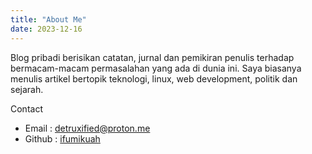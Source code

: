 ```yaml
---
title: "About Me"
date: 2023-12-16
---
```


Blog pribadi berisikan catatan, jurnal dan pemikiran penulis terhadap bermacam-macam permasalahan yang ada di dunia ini. Saya biasanya menulis artikel bertopik teknologi, linux, web development, politik dan sejarah.

Contact
  - Email : [detruxified@proton.me](mailto:detruxified@proton.me)
  - Github : [ifumikuah](https://github.com/ifumikuah)